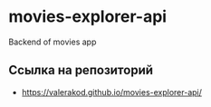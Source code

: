 # movies-explorer-api
Backend of movies app
## Ссылка на репозиторий 
- https://valerakod.github.io/movies-explorer-api/

